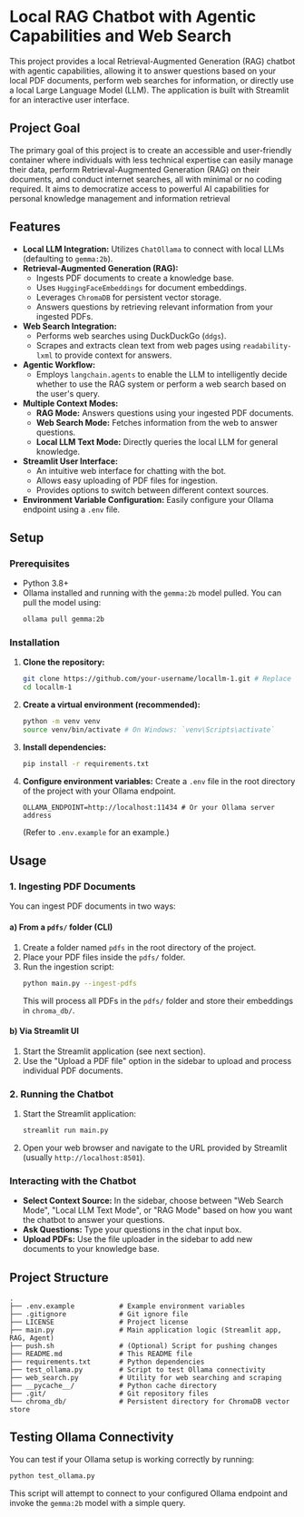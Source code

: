 # Local RAG Chatbot with Agentic Capabilities and Web Search

This project provides a local Retrieval-Augmented Generation (RAG) chatbot with agentic capabilities, allowing it to answer questions based on your local PDF documents, perform web searches for information, or directly use a local Large Language Model (LLM). The application is built with Streamlit for an interactive user interface.

## Project Goal

The primary goal of this project is to create an accessible and user-friendly container where individuals with less technical expertise can easily manage their data, perform Retrieval-Augmented Generation (RAG) on their documents, and conduct internet searches, all with minimal or no coding required. It aims to democratize access to powerful AI capabilities for personal knowledge management and information retrieval

## Features

*   **Local LLM Integration:** Utilizes `ChatOllama` to connect with local LLMs (defaulting to `gemma:2b`).
*   **Retrieval-Augmented Generation (RAG):**
    *   Ingests PDF documents to create a knowledge base.
    *   Uses `HuggingFaceEmbeddings` for document embeddings.
    *   Leverages `ChromaDB` for persistent vector storage.
    *   Answers questions by retrieving relevant information from your ingested PDFs.
*   **Web Search Integration:**
    *   Performs web searches using DuckDuckGo (`ddgs`).
    *   Scrapes and extracts clean text from web pages using `readability-lxml` to provide context for answers.
*   **Agentic Workflow:**
    *   Employs `langchain.agents` to enable the LLM to intelligently decide whether to use the RAG system or perform a web search based on the user's query.
*   **Multiple Context Modes:**
    *   **RAG Mode:** Answers questions using your ingested PDF documents.
    *   **Web Search Mode:** Fetches information from the web to answer questions.
    *   **Local LLM Text Mode:** Directly queries the local LLM for general knowledge.
*   **Streamlit User Interface:**
    *   An intuitive web interface for chatting with the bot.
    *   Allows easy uploading of PDF files for ingestion.
    *   Provides options to switch between different context sources.
*   **Environment Variable Configuration:** Easily configure your Ollama endpoint using a `.env` file.

## Setup

### Prerequisites

*   Python 3.8+
*   Ollama installed and running with the `gemma:2b` model pulled. You can pull the model using:
    ```bash
    ollama pull gemma:2b
    ```

### Installation

1.  **Clone the repository:**
    ```bash
    git clone https://github.com/your-username/locallm-1.git # Replace with your actual repo URL
    cd locallm-1
    ```

2.  **Create a virtual environment (recommended):**
    ```bash
    python -m venv venv
    source venv/bin/activate # On Windows: `venv\Scripts\activate`
    ```

3.  **Install dependencies:**
    ```bash
    pip install -r requirements.txt
    ```

4.  **Configure environment variables:**
    Create a `.env` file in the root directory of the project with your Ollama endpoint.
    ```
    OLLAMA_ENDPOINT=http://localhost:11434 # Or your Ollama server address
    ```
    (Refer to `.env.example` for an example.)

## Usage

### 1. Ingesting PDF Documents

You can ingest PDF documents in two ways:

#### a) From a `pdfs/` folder (CLI)

1.  Create a folder named `pdfs` in the root directory of the project.
2.  Place your PDF files inside the `pdfs/` folder.
3.  Run the ingestion script:
    ```bash
    python main.py --ingest-pdfs
    ```
    This will process all PDFs in the `pdfs/` folder and store their embeddings in `chroma_db/`.

#### b) Via Streamlit UI

1.  Start the Streamlit application (see next section).
2.  Use the "Upload a PDF file" option in the sidebar to upload and process individual PDF documents.

### 2. Running the Chatbot

1.  Start the Streamlit application:
    ```bash
    streamlit run main.py
    ```
2.  Open your web browser and navigate to the URL provided by Streamlit (usually `http://localhost:8501`).

### Interacting with the Chatbot

*   **Select Context Source:** In the sidebar, choose between "Web Search Mode", "Local LLM Text Mode", or "RAG Mode" based on how you want the chatbot to answer your questions.
*   **Ask Questions:** Type your questions in the chat input box.
*   **Upload PDFs:** Use the file uploader in the sidebar to add new documents to your knowledge base.

## Project Structure

```
.
├── .env.example           # Example environment variables
├── .gitignore             # Git ignore file
├── LICENSE                # Project license
├── main.py                # Main application logic (Streamlit app, RAG, Agent)
├── push.sh                # (Optional) Script for pushing changes
├── README.md              # This README file
├── requirements.txt       # Python dependencies
├── test_ollama.py         # Script to test Ollama connectivity
├── web_search.py          # Utility for web searching and scraping
├── __pycache__/           # Python cache directory
├── .git/                  # Git repository files
└── chroma_db/             # Persistent directory for ChromaDB vector store
```

## Testing Ollama Connectivity

You can test if your Ollama setup is working correctly by running:

```bash
python test_ollama.py
```

This script will attempt to connect to your configured Ollama endpoint and invoke the `gemma:2b` model with a simple query.
